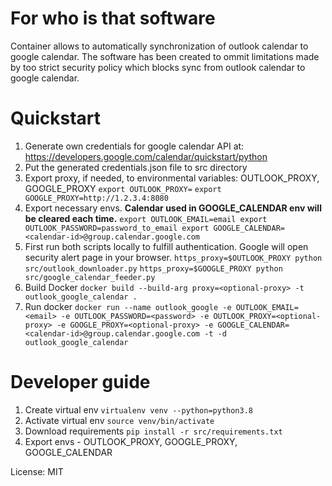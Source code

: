 # For who is that software

Container allows to automatically synchronization of outlook calendar to google calendar. The software has been created to ommit limitations made by too strict security policy which blocks sync from outlook calendar to google calendar.


# Quickstart

  
1. Generate own credentials for google calendar API at:
https://developers.google.com/calendar/quickstart/python
2. Put the generated credentials.json file to src directory
3. Export proxy, if needed, to environmental variables: OUTLOOK_PROXY, GOOGLE_PROXY
`export OUTLOOK_PROXY=`
`export GOOGLE_PROXY=http://1.2.3.4:8080`
4. Export necessary envs. **Calendar used in GOOGLE_CALENDAR env will be cleared each time.**
`export OUTLOOK_EMAIL=email
export OUTLOOK_PASSWORD=password_to_email
export GOOGLE_CALENDAR=<calendar-id>@group.calendar.google.com`
5. First run both scripts locally to fulfill authentication. Google will open security alert page in your browser.  `https_proxy=$OUTLOOK_PROXY python src/outlook_downloader.py`
`https_proxy=$GOOGLE_PROXY python src/google_calendar_feeder.py`
6. Build Docker
`docker build --build-arg proxy=<optional-proxy> -t outlook_google_calendar .`
8. Run docker
`docker run --name outlook_google -e OUTLOOK_EMAIL=<email> -e OUTLOOK_PASSWORD=<password> -e OUTLOOK_PROXY=<optional-proxy> -e GOOGLE_PROXY=<optional-proxy> -e GOOGLE_CALENDAR=<calendar-id>@group.calendar.google.com -t -d outlook_google_calendar`

# Developer guide
1. Create virtual env 
`virtualenv venv --python=python3.8`
2. Activate virtual env
`source venv/bin/activate`
4. Download requirements
`pip install -r src/requirements.txt`
5. Export envs - OUTLOOK_PROXY, GOOGLE_PROXY, GOOGLE_CALENDAR


License: MIT
